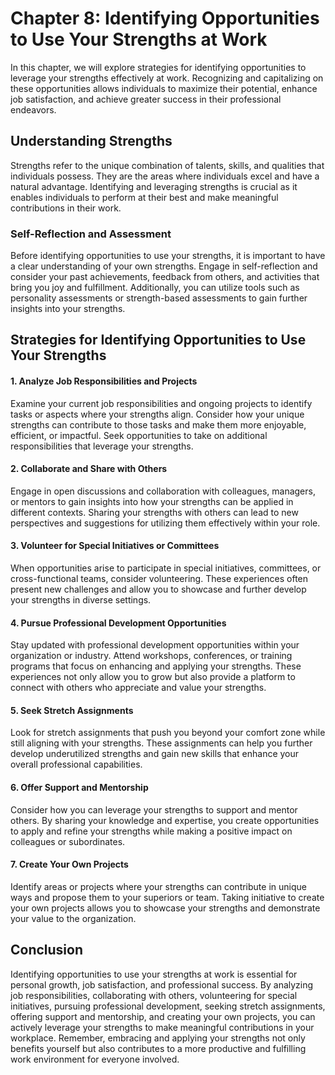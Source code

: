 Chapter 8: Identifying Opportunities to Use Your Strengths at Work
==================================================================

In this chapter, we will explore strategies for identifying opportunities to leverage your strengths effectively at work. Recognizing and capitalizing on these opportunities allows individuals to maximize their potential, enhance job satisfaction, and achieve greater success in their professional endeavors.

Understanding Strengths
-----------------------

Strengths refer to the unique combination of talents, skills, and qualities that individuals possess. They are the areas where individuals excel and have a natural advantage. Identifying and leveraging strengths is crucial as it enables individuals to perform at their best and make meaningful contributions in their work.

### Self-Reflection and Assessment

Before identifying opportunities to use your strengths, it is important to have a clear understanding of your own strengths. Engage in self-reflection and consider your past achievements, feedback from others, and activities that bring you joy and fulfillment. Additionally, you can utilize tools such as personality assessments or strength-based assessments to gain further insights into your strengths.

Strategies for Identifying Opportunities to Use Your Strengths
--------------------------------------------------------------

#### 1. Analyze Job Responsibilities and Projects

Examine your current job responsibilities and ongoing projects to identify tasks or aspects where your strengths align. Consider how your unique strengths can contribute to those tasks and make them more enjoyable, efficient, or impactful. Seek opportunities to take on additional responsibilities that leverage your strengths.

#### 2. Collaborate and Share with Others

Engage in open discussions and collaboration with colleagues, managers, or mentors to gain insights into how your strengths can be applied in different contexts. Sharing your strengths with others can lead to new perspectives and suggestions for utilizing them effectively within your role.

#### 3. Volunteer for Special Initiatives or Committees

When opportunities arise to participate in special initiatives, committees, or cross-functional teams, consider volunteering. These experiences often present new challenges and allow you to showcase and further develop your strengths in diverse settings.

#### 4. Pursue Professional Development Opportunities

Stay updated with professional development opportunities within your organization or industry. Attend workshops, conferences, or training programs that focus on enhancing and applying your strengths. These experiences not only allow you to grow but also provide a platform to connect with others who appreciate and value your strengths.

#### 5. Seek Stretch Assignments

Look for stretch assignments that push you beyond your comfort zone while still aligning with your strengths. These assignments can help you further develop underutilized strengths and gain new skills that enhance your overall professional capabilities.

#### 6. Offer Support and Mentorship

Consider how you can leverage your strengths to support and mentor others. By sharing your knowledge and expertise, you create opportunities to apply and refine your strengths while making a positive impact on colleagues or subordinates.

#### 7. Create Your Own Projects

Identify areas or projects where your strengths can contribute in unique ways and propose them to your superiors or team. Taking initiative to create your own projects allows you to showcase your strengths and demonstrate your value to the organization.

Conclusion
----------

Identifying opportunities to use your strengths at work is essential for personal growth, job satisfaction, and professional success. By analyzing job responsibilities, collaborating with others, volunteering for special initiatives, pursuing professional development, seeking stretch assignments, offering support and mentorship, and creating your own projects, you can actively leverage your strengths to make meaningful contributions in your workplace. Remember, embracing and applying your strengths not only benefits yourself but also contributes to a more productive and fulfilling work environment for everyone involved.
